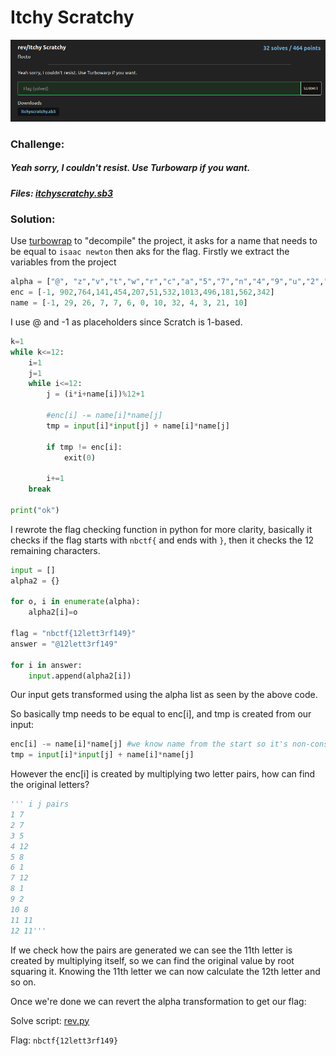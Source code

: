 # Itchy Scratchy
![challenge](challenge.png)
### Challenge:
##### Yeah sorry, I couldn't resist. Use Turbowarp if you want.

##### Files: [itchyscratchy.sb3](itchyscratchy.sb3)

### Solution:

Use [turbowrap](https://turbowarp.org) to "decompile" the project, it asks for a name that needs to be equal to ```isaac newton``` then aks for the flag.
Firstly we extract the variables from the project

```py
alpha = ["@", "z","v","t","w","r","c","a","5","7","n","4","9","u","2","b","y","1","j","d","q","o","6","g","0","k","s","x","f","i","8","p","e","l","m","h","3"]
enc = [-1, 902,764,141,454,207,51,532,1013,496,181,562,342]
name = [-1, 29, 26, 7, 7, 6, 0, 10, 32, 4, 3, 21, 10]
```

I use @ and -1 as placeholders since Scratch is 1-based.

```py
k=1
while k<=12:
    i=1
    j=1
    while i<=12:
        j = (i*i+name[i])%12+1
       
        #enc[i] -= name[i]*name[j]
        tmp = input[i]*input[j] + name[i]*name[j]

        if tmp != enc[i]:
            exit(0)

        i+=1
    break

print("ok")
```

I rewrote the flag checking function in python for more clarity, basically it checks if the flag starts with ```nbctf{``` and ends with ```}```, then it checks the 12 remaining characters.

```py
input = []
alpha2 = {}

for o, i in enumerate(alpha):
    alpha2[i]=o

flag = "nbctf{12lett3rf149}"
answer = "@12lett3rf149"

for i in answer:
    input.append(alpha2[i])
```

Our input gets transformed using the alpha list as seen by the above code.

So basically tmp needs to be equal to enc[i], and tmp is created from our input:

```py
enc[i] -= name[i]*name[j] #we know name from the start so it's non-consequential
tmp = input[i]*input[j] + name[i]*name[j]
```

However the enc[i] is created by multiplying two letter pairs, how can find the original letters?

```py
''' i j pairs
1 7
2 7
3 5
4 12
5 8
6 1
7 12
8 1
9 2
10 8
11 11
12 11'''
```

If we check how the pairs are generated we can see the 11th letter is created by multiplying itself, so we can find the original value by root squaring it.
Knowing the 11th letter we can now calculate the 12th letter and so on.

Once we're done we can revert the alpha transformation to get our flag:

Solve script: [rev.py](rev.py)

Flag: ```nbctf{12lett3rf149}```